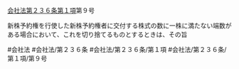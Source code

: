 [会社法第２３６条第１項](会社法＿＿＿＿第２３６条第１項)第９号

新株予約権を行使した新株予約権者に交付する株式の数に一株に満たない端数がある場合において、これを切り捨てるものとするときは、その旨


#会社法
#会社法/第２３６条
#会社法/第２３６条/第１項
#会社法/第２３６条/第１項/第９号
